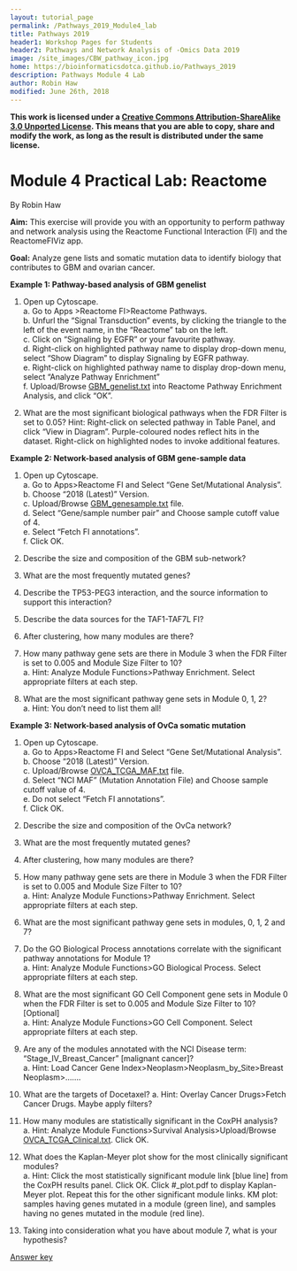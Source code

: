 ```yaml
---
layout: tutorial_page
permalink: /Pathways_2019_Module4_lab
title: Pathways 2019
header1: Workshop Pages for Students
header2: Pathways and Network Analysis of -Omics Data 2019
image: /site_images/CBW_pathway_icon.jpg
home: https://bioinformaticsdotca.github.io/Pathways_2019
description: Pathways Module 4 Lab
author: Robin Haw
modified: June 26th, 2018
---
```


**This work is licensed under a [Creative Commons Attribution-ShareAlike 3.0 Unported License](http://creativecommons.org/licenses/by-sa/3.0/deed.en_US). This means that you are able to copy, share and modify the work, as long as the result is distributed under the same license.**

# Module 4 Practical Lab: Reactome

By Robin Haw

**Aim:** This exercise will provide you with an opportunity to perform pathway and network analysis using the Reactome Functional Interaction (FI) and the ReactomeFIViz app. 

**Goal:** Analyze gene lists and somatic mutation data to identify biology that contributes to GBM and ovarian cancer.

**Example 1: Pathway-based analysis of GBM genelist**
1. Open up Cytoscape.   
  a. Go to Apps >Reactome FI>Reactome Pathways.    
  b. Unfurl the “Signal Transduction” events, by clicking the triangle to the left of the event name, in the “Reactome” tab on the left.   
  c. Click on “Signaling by EGFR” or your favourite pathway.   
  d. Right-click on highlighted pathway name to display drop-down menu, select “Show Diagram” to display Signaling by EGFR pathway.  
  e. Right-click on highlighted pathway name to display drop-down menu, select “Analyze Pathway Enrichment”   
  f. Upload/Browse [GBM_genelist.txt](https://raw.githubusercontent.com/bioinformaticsdotca/HT-Biology_2017/master/GBM_genelist.txt) into Reactome Pathway Enrichment Analysis, and click “OK”.   

1.	What are the most significant biological pathways when the FDR Filter is set to 0.05?
Hint: Right-click on selected pathway in Table Panel, and click “View in Diagram”. Purple-coloured nodes reflect hits in the dataset. Right-click on highlighted nodes to invoke additional features.


**Example 2: Network-based analysis of GBM gene-sample data** 
1. Open up Cytoscape.   
  a.	Go to Apps>Reactome FI and Select “Gene Set/Mutational Analysis”.    
  b.	Choose “2018 (Latest)” Version.   
  c.	Upload/Browse [GBM_genesample.txt](https://raw.githubusercontent.com/bioinformaticsdotca/HT-Biology_2017/master/GBM_genesample.txt) file.   
  d.	Select “Gene/sample number pair” and Choose sample cutoff value of 4.   
  e.	Select “Fetch FI annotations”.   
  f.	Click OK.  

2.	Describe the size and composition of the GBM sub-network?  
3.	What are the most frequently mutated genes?
4.	Describe the TP53-PEG3 interaction, and the source information to support this interaction?  
5.	Describe the data sources for the TAF1-TAF7L FI?  
6.	After clustering, how many modules are there?   
7.	How many pathway gene sets are there in Module 3 when the FDR Filter is set to 0.005 and Module Size Filter to 10?   
  a.	Hint: Analyze Module Functions>Pathway Enrichment. Select appropriate filters at each step.  
8.	What are the most significant pathway gene sets in Module 0, 1, 2?  
  a.	Hint: You don’t need to list them all!   

**Example 3: Network-based analysis of OvCa somatic mutation**   
1.	Open up Cytoscape.   
  a.	Go to Apps>Reactome FI and Select “Gene Set/Mutational Analysis”.    
  b.	Choose “2018 (Latest)” Version.   
  c.	Upload/Browse [OVCA_TCGA_MAF.txt](https://raw.githubusercontent.com/bioinformatics-ca/bioinformatics-ca.github.io/master/2016_workshops/cancer/OVCA_TCGA_MAF.txt) file.   
  d.	Select “NCI MAF” (Mutation Annotation File) and Choose sample cutoff value of 4.   
  e.	Do not select “Fetch FI annotations”.   
  f.	Click OK.  

2.	Describe the size and composition of the OvCa network?  
3.	What are the most frequently mutated genes?  
4.	After clustering, how many modules are there?   
5.	How many pathway gene sets are there in Module 3 when the FDR Filter is set to 0.005 and Module Size Filter to 10?  
  a.	Hint: Analyze Module Functions>Pathway Enrichment. Select appropriate filters at each step.  
6.	What are the most significant pathway gene sets in modules, 0, 1, 2 and 7?   
7.	Do the GO Biological Process annotations correlate with the significant pathway annotations for Module 1?   
a.	Hint: Analyze Module Functions>GO Biological Process. Select appropriate filters at each step.  
8.	What are the most significant GO Cell Component gene sets in Module 0 when the FDR Filter is set to 0.005 and Module Size Filter to 10? [Optional]  
a.	Hint: Analyze Module Functions>GO Cell Component. Select appropriate filters at each step.  
9.	Are any of the modules annotated with the NCI Disease term: “Stage_IV_Breast_Cancer” [malignant cancer]?  
a.	Hint: Load Cancer Gene Index>Neoplasm>Neoplasm_by_Site>Breast Neoplasm>…….  
10.	What are the targets of Docetaxel?
  a.	Hint: Overlay Cancer Drugs>Fetch Cancer Drugs. Maybe apply filters? 
11.	How many modules are statistically significant in the CoxPH analysis?   
  a.	Hint: Analyze Module Functions>Survival Analysis>Upload/Browse [OVCA_TCGA_Clinical.txt](https://raw.githubusercontent.com/bioinformatics-ca/bioinformatics-ca.github.io/master/2016_workshops/cancer/OVCA_TCGA_Clinical.txt). Click OK.  
12.	What does the Kaplan-Meyer plot show for the most clinically significant modules?  
  a.	Hint: Click the most statistically significant module link [blue line] from the CoxPH results panel. Click OK. Click #_plot.pdf to display Kaplan-Meyer plot. Repeat this for the other significant module links. KM plot: samples having genes mutated in a module (green line), and samples having no genes mutated in the module (red line).    
13. Taking into consideration what you have about module 7, what is your hypothesis?

[Answer key](https://bioinformaticsdotca.github.io/Pathways_2019_Module4_lab_answers)
